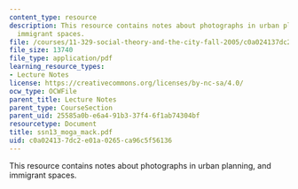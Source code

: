 ```yaml
---
content_type: resource
description: This resource contains notes about photographs in urban planning, and
  immigrant spaces.
file: /courses/11-329-social-theory-and-the-city-fall-2005/c0a024137dc2e01a0265ca96c5f56136_ssn13_moga_mack.pdf
file_size: 13740
file_type: application/pdf
learning_resource_types:
- Lecture Notes
license: https://creativecommons.org/licenses/by-nc-sa/4.0/
ocw_type: OCWFile
parent_title: Lecture Notes
parent_type: CourseSection
parent_uid: 25585a0b-e6a4-91b3-37f4-6f1ab74304bf
resourcetype: Document
title: ssn13_moga_mack.pdf
uid: c0a02413-7dc2-e01a-0265-ca96c5f56136
---
```

This resource contains notes about photographs in urban planning, and immigrant spaces.